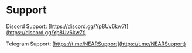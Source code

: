 # Support

Discord Support: [https://discord.gg/Yp8Uv6kw7t](https://discord.gg/Yp8Uv6kw7t)

Telegram Support: [https://t.me/NEARSupport](https://t.me/NEARSupport)

